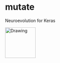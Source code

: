 # mutate
Neuroevolution for Keras

<img src="http://i.imgur.com/JwHdNKL.png" alt="Drawing" style="width: 100px;"/>
